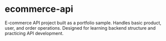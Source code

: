 # ecommerce-api
E-commerce API project built as a portfolio sample. Handles basic product, user, and order operations. Designed for learning backend structure and practicing API development.
